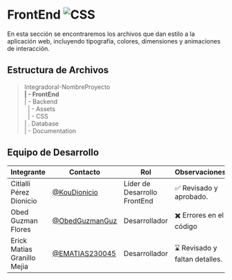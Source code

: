 # FrontEnd ![CSS](https://img.shields.io/badge/CSS-239120?&style=for-the-badge&logo=css3&logoColor=whiteg)


En esta sección se encontraremos los archivos que dan estilo a la aplicación web, incluyendo tipografía, colores, dimensiones y animaciones de interacción.
## Estructura de Archivos


>IntegradoraI-NombreProyecto<br>
>**| - FrontEnd** <br>
>| - Backend <br>
>&nbsp;&nbsp;| - Assets<br>
>&nbsp;&nbsp;| - CSS<br>
>| . Database<br>
>| - Documentation<br>


## Equipo de Desarrollo

|Integrante|Contacto|Rol|Observaciones|
|------------|--------|---|---|
|Citlalli Pérez Dionicio|[@KouDionicio](https://github.com/KouDionicio)|Líder de Desarrollo FrontEnd|✅ Revisado y aprobado.|
|Obed Guzman Flores|[@ObedGuzmanGuz](https://github.com/ObedGuzmanGuz)|Desarrollador|✖️ Errores en el código|
|Erick Matias Granillo Mejia|[@EMATIAS230045](https://github.com/EMATIAS230045)|Desarrollador|⌛ Revisado y faltan detalles.|

